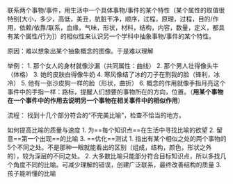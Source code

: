 联系两个事物/事件，用生活中一个具体事物/事件的某个特性（某个属性的取值很特别[大小，多少，高低，美丑，肮脏干净，顺序，过程，原理，过程，目的/作用，依赖/依靠/联系，血缘，气味，形状，材料，结构，内容，数量，定义，都具有某个属性/行为]）的相似性来认识另一个学科中抽象事物/事件的某个特性。

原因：难以想象出某个抽象概念的图像。于是难以理解

举例：
	1. 那个女人的身材就像沙漏（共同属性：曲线）
	2. 那个男人壮得像头牛（体格）
	3. 她的皮肤白得像牛奶
	4. 寒风像结了冰的刀子在割我的脸（锋利，冰冷）
	5. 他有一张沙皮狗一样的脸（形状，曲折）
	6. 概念的作用就像手指月亮这个事件中的手指一样：路标，提醒人们想要的事物所在的方向，位置。（**用某个事物在一个事件中的作用去说明另一个事物在相关事件中的相似作用**）

流程：
	找到十几个部分符合的“不完美比喻”，检查不恰当的地方。

如何提高比喻的质量与速度
	1. 为==每个知识点==在生活中寻找比喻的欲望
	2. 留意==第一个出现==的比喻
	3. ==优化==测试
		1. 指出有某个相似之处的两个事物的5个不同之处。不是那种一眼就能看出的区别（组成，结构，颜色，形状之外的），较为深层的不同之处。
		2. 大多数比喻只能部分符合目标知识点，所以多找几个角度不同的比喻。可减少理解的错误，创建广泛联系，最终改善结构的质量
		3. 孩子能听懂的比喻